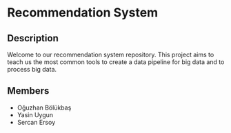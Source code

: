 # Recommendation System
## Description
Welcome to our recommendation system repository. This project aims to teach us the most common tools to create a data pipeline for big data and to process big data.

## Members
- Oğuzhan Bölükbaş
- Yasin Uygun
- Sercan Ersoy
